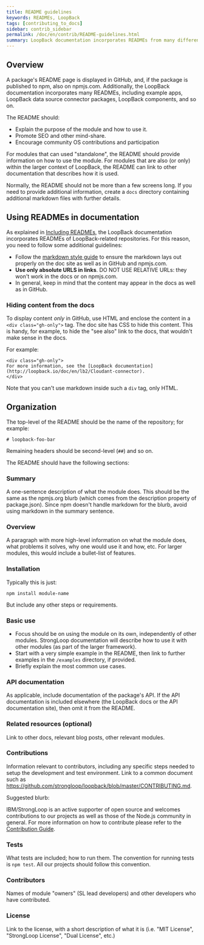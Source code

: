 ```yaml
---
title: README guidelines
keywords: READMEs, LoopBack
tags: [contributing_to_docs]
sidebar: contrib_sidebar
permalink: /doc/en/contrib/README-guidelines.html
summary: LoopBack documentation incorporates READMEs from many different repositories. Here are some basic guidelines for writing a README.
---
```

## Overview

A package's README page is displayed in GitHub, and, if the package is published to npm, also on npmjs.com.  Additionally, the LoopBack documentation incorporates many READMEs, including example
apps, LoopBack data source connector packages, LoopBack components, and so on.

The README should:

- Explain the purpose of the module and how to use it.
- Promote SEO and other mind-share.  
- Encourage community OS contributions and participation

For modules that can used "standalone", the README should provide information on how to use the module.  For modules that are also (or only) within the larger context of LoopBack, the README
can link to other documentation that describes how it is used.

Normally, the README should not be more than a few screens long.  If you need to provide additional information, create a `docs` directory containing additional markdown files with further details.

## Using READMEs in documentation

As explained in [Including READMEs](Including-READMEs.html), the LoopBack documentation
incorporates READMEs of LoopBack-related repositories.  For this reason, you need
to follow some additional guidelines:

- Follow the [markdown style guide](Markdown-style-guide.html) to ensure the markdown lays out
properly on the doc site as well as in GitHub and npmjs.com.
- **Use only absolute URLS in links**.  DO NOT USE RELATIVE URLs: they won't work in the docs or on npmjs.com.  
- In general, keep in mind that the content may appear in the docs as well as in GitHub.

### Hiding content from the docs

To display content _only_ in GitHub, use HTML and enclose the content in a `<div class="gh-only">` tag.  The doc site has CSS to hide this content.  This is handy, for example, to hide the "see also" link to the docs, that wouldn't make sense in the docs.

For example:

```
<div class="gh-only">
For more information, see the [LoopBack documentation](http://loopback.io/doc/en/lb2/Cloudant-connector).
</div>
```
Note that you can't use markdown inside such a `div` tag, only HTML.

## Organization

The top-level of the README should be the name of the repository; for example:

```
# loopback-foo-bar
```

Remaining headers should be second-level (`##`) and so on.

The README should have the following sections:

### Summary

A one-sentence description of what the module does.  This should be the same as the npmjs.org blurb (which comes from the description property of package.json).  Since npm doesn't handle markdown for the blurb, avoid using markdown in the summary sentence.

### Overview

 A paragraph with more high-level information on what the module does, what problems it solves, why one would use it and how, etc.  For larger modules, this would include a bullet-list of features.  

### Installation

Typically this is just:

```
npm install module-name
```

But include any other steps or requirements.

### Basic use

- Focus should be on using the module on its own, independently of other modules.  StrongLoop documentation will describe how to use it with other modules (as part of the larger framework).
- Start with a very simple example in the README, then link to further examples in the `/examples` directory, if provided.  
- Briefly explain the most common use cases.

### API documentation

As applicable, include documentation of the package's API.  If the API
documentation is included elsewhere (the LoopBack docs or the API documentation site), then omit it from the README.

### Related resources (optional)

Link to other docs, relevant blog posts, other relevant modules.

### Contributions

Information relevant to contributors, including any specific steps needed to setup the development and test environment.  Link to a common document such as https://github.com/strongloop/loopback/blob/master/CONTRIBUTING.md.  

Suggested blurb:

IBM/StrongLoop is an active supporter of open source and welcomes contributions to our projects as well as those of the Node.js community in general. For more information on how to contribute please refer to the [Contribution Guide](https://github.com/strongloop/loopback/blob/master/CONTRIBUTING.md).

### Tests

What tests are included; how to run them. The convention for running tests is `npm test`.  All our projects should follow this convention.

### Contributors

Names of module "owners" (SL lead developers) and other developers who have contributed.

### License

Link to the license, with a short description of what it is (i.e. "MIT License", "StrongLoop License", "Dual License", etc.)
